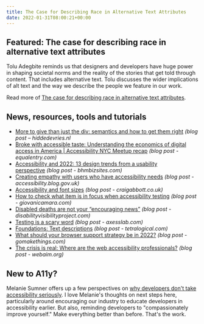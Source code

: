 ```yaml
---
title: The Case for Describing Race in Alternative Text Attributes
date: 2022-01-31T08:00:21+00:00
---
```


## Featured: The case for describing race in alternative text attributes

Tolu Adegbite reminds us that designers and developers have huge power in shaping societal norms and the reality of the stories that get told through content. That includes alternative text. Tolu discusses the wider implications of alt text and the way we describe the people we feature in our work.

Read more of [The case for describing race in alternative text attributes](https://ux.shopify.com/the-case-for-describing-race-in-alternative-text-attributes-a093380634f2).

## News, resources, tools and tutorials

- [More to give than just the div: semantics and how to get them right](https://hiddedevries.nl/en/blog/2022-01-23-more-to-give-than-just-the-div-semantics-and-how-to-get-them-right) *(blog post – hiddedevries.nl*
- [Broke with accessible taste: Understanding the economics of digital access in America | Accessibility NYC Meetup recap](https://equalentry.com/digital-access-economics-accessibility-nyc-recap/) _(blog post - equalentry.com)_
- [Accessibility and 2022: 13 design trends from a usability perspective](https://bhmbizsites.com/accessibility-and-2022-13-design-trends-from-a-usability-perspective/) *(blog post - bhmbizsites.com)*
- [Creating empathy with users who have accessibility needs](https://accessibility.blog.gov.uk/2022/01/25/creating-empathy-with-users-that-have-accessibility-needs/) *(blog post - accessibility.blog.gov.uk)*
- [Accessibility and font sizes](https://www.craigabbott.co.uk/blog/accessibility-and-font-sizes) *(blog post - craigabbott.co.uk)*
- [How to check what item is in focus when accessibility testing](https://giovanicamara.com/blog/how-to-check-what-item-is-in-focus-when-accessibility-testing/) *(blog post - giovanicamara.com)*
- [Disabled deaths are not your “encouraging news”](https://disabilityvisibilityproject.com/2022/01/26/disabled-deaths-are-not-your-encouraging-news/) *(blog post - disabilityvisibilityproject.com)*
- [Testing is a scary word](https://axesslab.com/testing-a-scary-word/) *(blog post - axesslab.com)*
- [Foundations: Text descriptions](https://tetralogical.com/blog/2022/01/24/text-descriptions/) *(blog post - tetralogical.com)*
- [What should your browser support strategy be in 2022?](https://gomakethings.com/what-should-your-browser-support-strategy-be-in-2022/) *(blog post - gomakethings.com)*
- [The crisis is real: Where are the web accessibility professionals?](https://webaim.org/blog/web-accessibility-professionals/) *(blog post - webaim.org)*

## New to A11y?

Melanie Sumner offers up a few perspectives on [why developers don't take accessibility seriously](https://css-tricks.com/why-dont-developers-take-accessibility-seriously/). I love Melanie's thoughts on next steps here, particularly around encouraging our industry to educate developers in accessibility earlier. But also, reminding developers to "compassionately improve yourself." Make everything better than before. That's the work.
